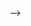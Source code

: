 
<!-- 

- 👋 Hi, I’m Chandima Mahela 
- 🌱 I’m currently learning.

[![Linkedin Badge](https://img.shields.io/badge/-LinkedIn-0e76a8?style=flat-square&logo=Linkedin&logoColor=white)](https://www.linkedin.com/in/chandima-mahela-siriwardana)
<!-- [![Linkedin Badge](https://img.shields.io/badge/-Instagram-0e76a8?style=flat-square&logo=Instagram&logoColor=white)](https://Instagram.com/chandima_mahela_)
[![Linkedin Badge](https://img.shields.io/badge/-FaceBook-0e76a8?style=flat-square&logo=FaceBook&logoColor=white)](https://FaceBook.com/in/denver-shenal) -->



<!-- ### Languages and Tools -->
<!-- <div align="center" >
<img src="https://cdn.jsdelivr.net/gh/devicons/devicon/icons/c/c-original.svg"    title="C" alt="C"  width="30px" style="padding-right: 1%;" />
<img src="https://cdn.jsdelivr.net/gh/devicons/devicon/icons/html5/html5-plain-wordmark.svg"    title="HTML" alt="HTML"  width="30px" style="padding-right: 1%;" />
<img src="https://cdn.jsdelivr.net/gh/devicons/devicon/icons/javascript/javascript-plain.svg"   title="Js" alt="Js"  width="30px" style="padding-right: 1%;" />
<img src="https://cdn.jsdelivr.net/gh/devicons/devicon/icons/css3/css3-plain-wordmark.svg"    title="CSS" alt="CSS"  width="30px" style="padding-right: 1%;" />
 <img src="https://cdn.jsdelivr.net/gh/devicons/devicon/icons/figma/figma-original.svg"    title="Figma" alt="Figma"  width="30px" style="padding-right: 1%;"/>
<img src="https://cdn.jsdelivr.net/gh/devicons/devicon/icons/flutter/flutter-original.svg"   title="Flutter" alt="Flutter"  width="30px" style="padding-right: 1%;" />
<img src="https://cdn.jsdelivr.net/gh/devicons/devicon/icons/git/git-plain.svg"   title="Git" alt="Git"  width="30px" style="padding-right: 1%;" />
<img src="https://cdn.jsdelivr.net/gh/devicons/devicon/icons/heroku/heroku-original-wordmark.svg"    title="Heroku" alt="Heroku"  width="30px" style="padding-right: 1%;"/>
<img src="https://cdn.jsdelivr.net/gh/devicons/devicon/icons/java/java-original-wordmark.svg"   title="Java" alt="Java"  width="30px" style="padding-right: 1%;" />
<img src="https://cdn.jsdelivr.net/gh/devicons/devicon/icons/linux/linux-original.svg"    title="Ubuntu" alt="Ubuntu"  width="30px" style="padding-right: 1%;"/>
<img src="https://cdn.jsdelivr.net/gh/devicons/devicon/icons/mongodb/mongodb-original-wordmark.svg"    title="MongoDB" alt="MongoDB"  width="30px" style="padding-right: 1%;"/>
<img src="https://cdn.jsdelivr.net/gh/devicons/devicon/icons/mysql/mysql-original-wordmark.svg"    title="MySQL" alt="MySQL"  width="30px" style="padding-right: 1%;"/>
<img src="https://cdn.jsdelivr.net/gh/devicons/devicon/icons/nestjs/nestjs-plain.svg"   title="NestJS" alt="NestJS"  width="30px" style="padding-right: 1%;" />
<img src="https://cdn.jsdelivr.net/gh/devicons/devicon/icons/nodejs/nodejs-plain-wordmark.svg"   title="NodeJS" alt="NodeJS"  width="30px" style="padding-right: 1%;" />
<img src="https://cdn.jsdelivr.net/gh/devicons/devicon/icons/photoshop/photoshop-plain.svg"   title="Photoshop" alt="Photoshop"  width="30px" style="padding-right: 1%;" />
<img src="https://cdn.jsdelivr.net/gh/devicons/devicon/icons/php/php-plain.svg"    title="PHP" alt="PHP"  width="30px" style="padding-right: 1%;"/>
<img src="https://cdn.jsdelivr.net/gh/devicons/devicon/icons/react/react-original.svg"    title="React" alt="React"  width="30px" style="padding-right: 1%;"/>
<img src="https://cdn.jsdelivr.net/gh/devicons/devicon/icons/xd/xd-line.svg"   title="Xd" alt="Xd"  width="30px" style="padding-right: 1%;" />
<img src="https://cdn.jsdelivr.net/gh/devicons/devicon/icons/bootstrap/bootstrap-original.svg"    title="Bootstrap" alt="Bootstrap"  width="30px" style="padding-right: 1%;"/>
 -->


</div>
</br>
</br>




<!-- ![mahela98](https://github-readme-stats.vercel.app/api?username=mahela98&count_private=true&hide=stars,contribs&include_all_commits=true&line_height=24&show_icons=true&theme=tokyonight)



![mahela98](https://github-readme-stats.vercel.app/api/top-langs/?username=mahela98&layout=compact&langs_count=6&theme=tokyonight)

 -->
 -->

